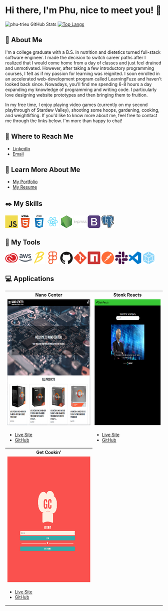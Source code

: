 # Hi there, I'm Phu, nice to meet you! 👋
![phu-trieu GitHub Stats](https://github-readme-stats.vercel.app/api?username=phu-trieu&show_icons=true&count_private=true&theme=react)
[![Top Langs](https://github-readme-stats.vercel.app/api/top-langs/?username=phu-trieu&layout=compact&theme=react)](https://github.com/anuraghazra/github-readme-stats)
<!--
**phu-trieu/phu-trieu** is a ✨ _special_ ✨ repository because its `README.md` (this file) appears on your GitHub profile.

Here are some ideas to get you started:

- 🔭 I’m currently working on ...
- 🌱 I’m currently learning ...
- 👯 I’m looking to collaborate on ...
- 🤔 I’m looking for help with ...
- 💬 Ask me about ...
- 📫 How to reach me: ...
- 😄 Pronouns: ...
- ⚡ Fun fact: ...
-->
## 👨 About Me
I'm a college graduate with a B.S. in nutrition and dietetics turned full-stack software engineer. I made the decision to switch career paths after I realized that I would come home from a day of classes and just feel drained and unmotivated. However, after taking a few introductory programming courses, I felt as if my passion for learning was reignited. I soon enrolled in an accelerated web-development program called LearningFuze and haven't looked back since. Nowadays, you'll find me spending 6-8 hours a day expanding my knowledge of programming and writing code. I particularly love designing website prototypes and then bringing them to fruition. 

In my free time, I enjoy playing video games (currently on my second playthrough of Stardew Valley), shooting some hoops, gardening, cooking, and weightlifting. If you'd like to know more about me, feel free to contact me through the links below. I'm more than happy to chat! 

## :calling: Where to Reach Me
* [LinkedIn](https://www.linkedin.com/in/phu-trieu/ "My LinkedIn Profile")
* [Email](phutrieu95@gmail.com "My Email")

## 📝 Learn More About Me
* [My Portfolio](https://phutrieu.com/ "My Portfolio")
* [My Resume](/Phu_Trieu_Resume_v3.pdf "My Resume")


## ✒️ My Skills
<div>
  <img title="JavaScript" height="40" src="https://raw.githubusercontent.com/github/explore/80688e429a7d4ef2fca1e82350fe8e3517d3494d/topics/javascript/javascript.png">
  <img title="HTML" height="40" src="https://raw.githubusercontent.com/github/explore/80688e429a7d4ef2fca1e82350fe8e3517d3494d/topics/html/html.png">
  <img title="CSS" height="40" src="https://raw.githubusercontent.com/github/explore/80688e429a7d4ef2fca1e82350fe8e3517d3494d/topics/css/css.png">
  <img title="React.js" height="40" src="https://raw.githubusercontent.com/github/explore/80688e429a7d4ef2fca1e82350fe8e3517d3494d/topics/react/react.png">
  <img title="Node.js" height="40" src="https://raw.githubusercontent.com/github/explore/80688e429a7d4ef2fca1e82350fe8e3517d3494d/topics/nodejs/nodejs.png">
  <img title="Express" height="40" src="https://raw.githubusercontent.com/github/explore/80688e429a7d4ef2fca1e82350fe8e3517d3494d/topics/express/express.png">
  <img title="Bootstrap" height="40" src="https://raw.githubusercontent.com/github/explore/80688e429a7d4ef2fca1e82350fe8e3517d3494d/topics/bootstrap/bootstrap.png">
  <img title="PostgreSQL" height="40" src="https://raw.githubusercontent.com/github/explore/80688e429a7d4ef2fca1e82350fe8e3517d3494d/topics/postgresql/postgresql.png">
</div>

## 🔨 My Tools
<div>
  <img title="Adobe Creative Cloud" height="40" src="img/adobecreativecloud.svg">
  <img title="Amazon Web Services" height="40" src="img/aws.svg">
  <img title="Babel" height="40" src="img/babel.svg">
  <img title="Figma" height="40" src="img/figma.svg">
  <img title="GitHub" height="40" src="img/github.svg">
  <img title="Git" height="40" src="img/git.svg">
  <img title="npm" height="40" src="img/npm.svg">
  <img title="Postman" height="40" src="img/postman.svg">
  <img title="Slack" height="40" src="img/slack.svg">
  <img title="Visual Studio Code" height="40" src="img/visualstudiocode.svg">
  <img title="webpack" height="40" src="img/webpack.svg">
</div>

## 💻 Applications
<!-- <div> 
  <div><b>Nano Center</b></div>
  <img height="400" src="/img/nano-center-2.png">
  <ul>
    <li><a href="https://nano-center.phutrieu.com/">Live Site</a></li>
    <li><a href="https://github.com/phu-trieu/nano-center">GitHub</a></li>
  </ul>
</div>
<div> 
  <div><b>Stonk Reacts</b></div>
  <img height="400" src="/img/stonk-reacts.png">
  <ul>
    <li><a href="https://stonkreacts.phutrieu.com/">Live Site</a></li>
    <li><a href="https://github.com/phu-trieu/stonk-reacts">GitHub</a></li>
  </ul>
</div>
<div> 
  <div><b>Get Cookin'</b></div>
  <img height="400" src="/img/get-cookin.png">
  <ul>
    <li><a href="https://get-cookin.phutrieu.com/">Live Site</a></li>
    <li><a href="https://github.com/steventran815/get-cookin-app">GitHub</a></li>
  </ul>
</div> -->

  <table>
    <tr>
      <th>Nano Center</th>
      <th>Stonk Reacts</th>
    </tr>
    <tr>
      <td><img height="400" src="/img/nano-center-2.png"></td>
      <td><img height="400" src="/img/stonk-reacts.png"></td>
    </tr>
    <tr>
      <td>
        <ul>
          <li><a href="https://nano-center.phutrieu.com/">Live Site</a></li>
          <li><a href="https://github.com/phu-trieu/nano-center">GitHub</a></li>
        </ul>
      </td>
      <td>
        <ul>
          <li><a href="https://get-cookin.phutrieu.com/">Live Site</a></li>
          <li><a href="https://github.com/steventran815/get-cookin-app">GitHub</a></li>
        </ul>
      </td>
    </tr>
    <tr>
      <th>
        Get Cookin'
      </th>
    </tr>
    <tr>
      <td><img height="400" src="/img/get-cookin.png" alt=""></td>
    </tr>
    <tr>
      <td>
        <ul>
          <li><a href="https://stonkreacts.phutrieu.com/">Live Site</a></li>
          <li><a href="https://github.com/phu-trieu/stonk-reacts">GitHub</a></li>
        </ul>
      </td>
    </tr>
  </table>
